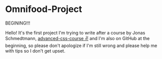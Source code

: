 # Omnifood-Project

BEGINING!!!

Hello! It's the first project I'm trying to write after a course by Jonas Schmedtmann, <a href="https://github.com/jonasschmedtmann/advanced-css-course">advanced-css-course &#9996;</a> and I'm also on GitHub at the beginning, so please don't apologize if I'm still wrong and please help me with tips so I don't get upset.

